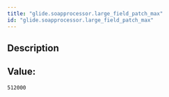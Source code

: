 ```yaml
---
title: "glide.soapprocessor.large_field_patch_max"
id: "glide.soapprocessor.large_field_patch_max"
---
```

## Description



## Value: 
```
512000
```